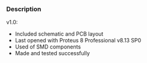 ### Description

v1.0:
- Included schematic and PCB layout
- Last opened with Proteus 8 Professional v8.13 SP0
- Used of SMD components
- Made and tested successfully

